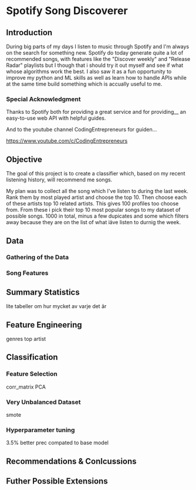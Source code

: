 # Spotify Song Discoverer

## Introduction
During big parts of my days I listen to music through Spotify and I'm always on the search for something new. Spotify do today generate quite a lot of recommended songs, with features like the "Discover weekly" and "Release Radar" playlists but I though that i should try it out myself and see if what whose algorithms work the best. I also saw it as a fun opportunity to improve my python and ML skills as well as learn how to handle APIs while at the same time build something which is accually useful to me. 

### Special Acknowledgment
Thanks to Spotify both for providing a great service and for providing__ an easy-to-use web API with helpful guides.

And to the youtube channel CodingEntrepreneurs for guiden...

https://www.youtube.com/c/CodingEntrepreneurs

## Objective
The goal of this project is to create a classifier which, based on my recent listening history, will recommend me songs. 

My plan was to collect all the song which I've listen to during the last week. Rank them by most played artist and choose the top 10. Then choose each of these artists top 10 related artists. This gives 100 profiles too choose from. From these i pick their top 10 most popular songs  to my dataset of possible songs. 1000 in total, minus a few dupicates and some which filters away because they are on the list of what iäve listen to durnig the week.

## Data
### Gathering of the Data
### Song Features

## Summary Statistics

lite tabeller om hur mycket av varje det är



## Feature Engineering

genres
top artist

## Classification
### Feature Selection
corr_matrix
PCA
### Very Unbalanced Dataset
smote
### Hyperparameter tuning 
3.5% better prec compated to base model

## Recommendations & Conlcussions

## Futher Possible Extensions

